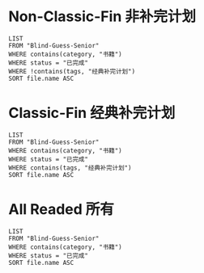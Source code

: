 
# Non-Classic-Fin 非补完计划
```dataview
LIST
FROM "Blind-Guess-Senior"
WHERE contains(category, "书籍")
WHERE status = "已完成"
WHERE !contains(tags, "经典补完计划")
SORT file.name ASC
```

# Classic-Fin 经典补完计划

```dataview
LIST
FROM "Blind-Guess-Senior"
WHERE contains(category, "书籍")
WHERE status = "已完成"
WHERE contains(tags, "经典补完计划")
SORT file.name ASC
```

# All Readed 所有
```dataview
LIST
FROM "Blind-Guess-Senior"
WHERE contains(category, "书籍")
WHERE status = "已完成"
SORT file.name ASC
```

# 



